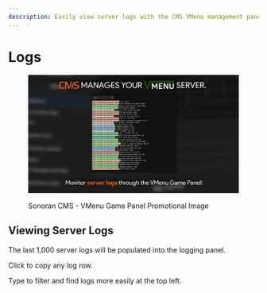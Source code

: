 ```yaml
---
description: Easily view server logs with the CMS VMenu management panel!
---
```


# Logs

<figure><img src="../../../.gitbook/assets/VMenuPromo03.png" alt=""><figcaption><p>Sonoran CMS - VMenu Game Panel Promotional Image</p></figcaption></figure>

## Viewing Server Logs

The last 1,000 server logs will be populated into the logging panel.

Click to copy any log row.

Type to filter and find logs more easily at the top left.
